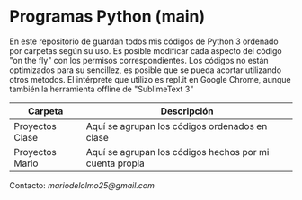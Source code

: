 # Programas Python (main)
En este repositorio de guardan todos mis códigos de Python 3 ordenado por carpetas según su uso.
Es posible modificar cada aspecto del código "on the fly" con los permisos correspondientes.
Los códigos no están optimizados para su sencillez, es posible que se pueda acortar utilizando otros métodos.
El intérprete que utilizo es repl.it en Google Chrome, aunque también la herramienta offline de "SublimeText 3"

Carpeta | Descripción
------- | -----------
Proyectos Clase | Aquí se agrupan los códigos ordenados en clase
Proyectos Mario | Aquí se agrupan los códigos hechos por mi cuenta propia

Contacto: _mariodelolmo25@gmail.com_
